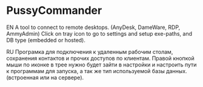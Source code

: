 ﻿# PussyCommander
 EN
 A tool to connect to remote desktops. (AnyDesk, DameWare, RDP, AmmyAdmin)
 Click on tray icon to go to settings and setup exe-paths, and DB type (embedded or hosted).
 
 RU
 Програмка для подключения к удаленным рабочим столам, сохранения контактов и прочих доступов по клиентам.
 Правой кнопкой мыши по иконке в трее нужно будет зайти в настройки и настроить пути к программам для запуска, а так же тип используемой базы данных. (встроенная или на сервере).

